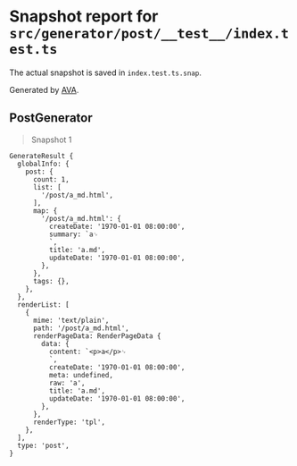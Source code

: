 # Snapshot report for `src/generator/post/__test__/index.test.ts`

The actual snapshot is saved in `index.test.ts.snap`.

Generated by [AVA](https://avajs.dev).

## PostGenerator

> Snapshot 1

    GenerateResult {
      globalInfo: {
        post: {
          count: 1,
          list: [
            '/post/a_md.html',
          ],
          map: {
            '/post/a_md.html': {
              createDate: '1970-01-01 08:00:00',
              summary: `a␊
              `,
              title: 'a.md',
              updateDate: '1970-01-01 08:00:00',
            },
          },
          tags: {},
        },
      },
      renderList: [
        {
          mime: 'text/plain',
          path: '/post/a_md.html',
          renderPageData: RenderPageData {
            data: {
              content: `<p>a</p>␊
              `,
              createDate: '1970-01-01 08:00:00',
              meta: undefined,
              raw: 'a',
              title: 'a.md',
              updateDate: '1970-01-01 08:00:00',
            },
          },
          renderType: 'tpl',
        },
      ],
      type: 'post',
    }
